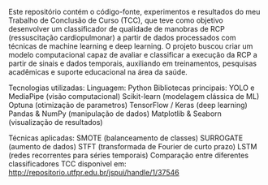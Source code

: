 Este repositório contém o código-fonte, experimentos e resultados do meu Trabalho de Conclusão de Curso (TCC), 
que teve como objetivo desenvolver um classificador de qualidade de manobras de RCP (ressuscitação cardiopulmonar) a partir de dados processados com técnicas de machine learning e deep learning.
O projeto buscou criar um modelo computacional capaz de avaliar e classificar a execução da RCP a partir de sinais e dados temporais, auxiliando em treinamentos, pesquisas acadêmicas e suporte educacional na área da saúde.

Tecnologias utilizadas:
Linguagem: Python
Bibliotecas principais:
YOLO e MediaPipe (visão computacional)
Scikit-learn (modelagem clássica de ML)
Optuna (otimização de parametros)
TensorFlow / Keras (deep learning)
Pandas & NumPy (manipulação de dados)
Matplotlib & Seaborn (visualização de resultados)

Técnicas aplicadas:
SMOTE (balanceamento de classes)
SURROGATE (aumento de dados)
STFT (transformada de Fourier de curto prazo)
LSTM (redes recorrentes para séries temporais)
Comparação entre diferentes classificadores
TCC disponivel em: http://repositorio.utfpr.edu.br/jspui/handle/1/37546
